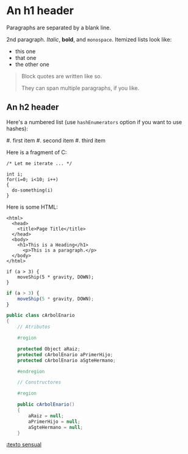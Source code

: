 An h1 header
============

Paragraphs are separated by a blank line. 

2nd paragraph. *Italic*, **bold**, and `monospace`. Itemized lists
look like:

* this one
* that one
* the other one

> Block quotes are
> written like so.
>
> They can span multiple paragraphs,
> if you like.

An h2 header
------------

Here's a numbered list (use `hashEnumerators` option if you want to use hashes):

#. first item
#. second item
#. third item

Here is a fragment of C:

    /* Let me iterate ... */

    int i;
    for(i=0; i<10; i++)
    {
      do-something(i)
    }

Here is some HTML:

    <html>
      <head>
        <title>Page Title</title>
      </head>
      <body>
        <h1>This is a Heading</h1>
          <p>This is a paragraph.</p>
      </body>
    </html>

```
if (a > 3) {
    moveShip(5 * gravity, DOWN);
}
```

``` js
if (a > 3) {
    moveShip(5 * gravity, DOWN);
}
```
``` cs
public class cArbolEnario
{
    // Atributos

    #region

    protected Object aRaiz;
    protected cArbolEnario aPrimerHijo;
    protected cArbolEnario aSgteHermano;

    #endregion

    // Constructores

    #region

    public cArbolEnario()
    {
        aRaiz = null;
        aPrimerHijo = null;
        aSgteHermano = null;
    }
```
¡[texto sensual](Playa.png)


